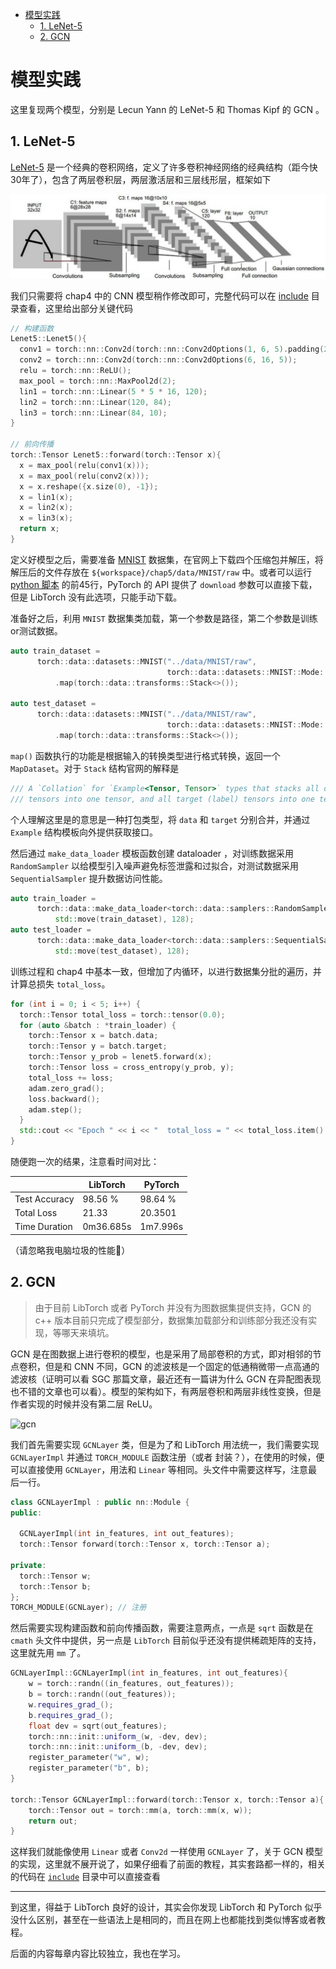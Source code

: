 - [模型实践](#模型实践)
  - [1. LeNet-5](#1-lenet-5)
  - [2. GCN](#2-gcn)

# 模型实践
这里复现两个模型，分别是 Lecun Yann 的 LeNet-5 和 Thomas Kipf 的 GCN 。


## 1. LeNet-5

[LeNet-5](https://en.wikipedia.org/wiki/LeNet) 是一个经典的卷积网络，定义了许多卷积神经网络的经典结构（距今快30年了），包含了两层卷积层，两层激活层和三层线形层，框架如下

![LeNet-5](../pics/chap5-LeNet-5.png)

我们只需要将 chap4 中的 CNN 模型稍作修改即可，完整代码可以在 [include](./include/) 目录查看，这里给出部分关键代码

```cpp
// 构建函数
Lenet5::Lenet5(){
  conv1 = torch::nn::Conv2d(torch::nn::Conv2dOptions(1, 6, 5).padding(2));
  conv2 = torch::nn::Conv2d(torch::nn::Conv2dOptions(6, 16, 5));
  relu = torch::nn::ReLU();
  max_pool = torch::nn::MaxPool2d(2);
  lin1 = torch::nn::Linear(5 * 5 * 16, 120);
  lin2 = torch::nn::Linear(120, 84);
  lin3 = torch::nn::Linear(84, 10);
}

// 前向传播
torch::Tensor Lenet5::forward(torch::Tensor x){
  x = max_pool(relu(conv1(x)));
  x = max_pool(relu(conv2(x)));
  x = x.reshape({x.size(0), -1});
  x = lin1(x);
  x = lin2(x);
  x = lin3(x);
  return x;
}
```

定义好模型之后，需要准备 [MNIST](http://yann.lecun.com/exdb/mnist/) 数据集，在官网上下载四个压缩包并解压，将解压后的文件存放在 `${workspace}/chap5/data/MNIST/raw` 中。或者可以运行 [python 脚本](./python/PracticeModels.py) 的前45行，PyTorch 的 API 提供了 `download` 参数可以直接下载，但是 LibTorch 没有此选项，只能手动下载。

准备好之后，利用 `MNIST` 数据集类加载，第一个参数是路径，第二个参数是训练or测试数据。

```cpp
auto train_dataset =
      torch::data::datasets::MNIST("../data/MNIST/raw",
                                   torch::data::datasets::MNIST::Mode::kTrain)
          .map(torch::data::transforms::Stack<>());

auto test_dataset =
      torch::data::datasets::MNIST("../data/MNIST/raw",
                                   torch::data::datasets::MNIST::Mode::kTest)
          .map(torch::data::transforms::Stack<>());
```

`map()` 函数执行的功能是根据输入的转换类型进行格式转换，返回一个 `MapDataset`。对于 `Stack` 结构官网的解释是

```cpp
/// A `Collation` for `Example<Tensor, Tensor>` types that stacks all data
/// tensors into one tensor, and all target (label) tensors into one tensor.
```

个人理解这里是的意思是一种打包类型，将 `data` 和 `target` 分别合并，并通过 `Example` 结构模板向外提供获取接口。

然后通过 `make_data_loader` 模板函数创建 dataloader ，对训练数据采用 `RandomSampler` 以给模型引入噪声避免标签泄露和过拟合，对测试数据采用 `SequentialSampler` 提升数据访问性能。

```cpp
auto train_loader =
      torch::data::make_data_loader<torch::data::samplers::RandomSampler>(
          std::move(train_dataset), 128);
auto test_loader =
      torch::data::make_data_loader<torch::data::samplers::SequentialSampler>(
          std::move(test_dataset), 128);
```

训练过程和 chap4 中基本一致，但增加了内循环，以进行数据集分批的遍历，并计算总损失 `total_loss`。

```cpp
for (int i = 0; i < 5; i++) {
  torch::Tensor total_loss = torch::tensor(0.0);
  for (auto &batch : *train_loader) {
    torch::Tensor x = batch.data;
    torch::Tensor y = batch.target;
    torch::Tensor y_prob = lenet5.forward(x);
    torch::Tensor loss = cross_entropy(y_prob, y);
    total_loss += loss;
    adam.zero_grad();
    loss.backward();
    adam.step();
  }
  std::cout << "Epoch " << i << "  total_loss = " << total_loss.item() << std::endl;
}
```

随便跑一次的结果，注意看时间对比：

|               | LibTorch  | PyTorch  |
| ------------- | --------- | -------- |
| Test Accuracy | 98.56 %   | 98.64 %  |
| Total Loss    | 21.33     | 20.3501  |
| Time Duration | 0m36.685s | 1m7.996s |

（请忽略我电脑垃圾的性能🤣）


## 2. GCN

> 由于目前 LibTorch 或者 PyTorch 并没有为图数据集提供支持，GCN 的 c++ 版本目前只完成了模型部分，数据集加载部分和训练部分我还没有实现，等哪天来填坑。

GCN 是在图数据上进行卷积的模型，也是采用了局部卷积的方式，即对相邻的节点卷积，但是和 CNN 不同，GCN 的滤波核是一个固定的低通稍微带一点高通的滤波核（证明可以看 SGC 那篇文章，最近还有一篇讲为什么 GCN 在异配图表现也不错的文章也可以看）。模型的架构如下，有两层卷积和两层非线性变换，但是作者实现的时候并没有第二层 ReLU。

![gcn](https://github.com/tkipf/pygcn/raw/master/figure.png)

我们首先需要实现 `GCNLayer` 类，但是为了和 LibTorch 用法统一，我们需要实现 `GCNLayerImpl` 并通过 `TORCH_MODULE` 函数注册（或者 封装？），在使用的时候，便可以直接使用 `GCNLayer`，用法和 `Linear` 等相同。头文件中需要这样写，注意最后一行。

```cpp
class GCNLayerImpl : public nn::Module {
public:

  GCNLayerImpl(int in_features, int out_features);
  torch::Tensor forward(torch::Tensor x, torch::Tensor a);

private:
  torch::Tensor w;
  torch::Tensor b;
};
TORCH_MODULE(GCNLayer); // 注册
```

然后需要实现构建函数和前向传播函数，需要注意两点，一点是 `sqrt` 函数是在 `cmath` 头文件中提供，另一点是 `LibTorch` 目前似乎还没有提供稀疏矩阵的支持，这里就先用 `mm` 了。 

```cpp
GCNLayerImpl::GCNLayerImpl(int in_features, int out_features){
    w = torch::randn((in_features, out_features));
    b = torch::randn((out_features));
    w.requires_grad_();
    b.requires_grad_();
    float dev = sqrt(out_features);
    torch::nn::init::uniform_(w, -dev, dev);
    torch::nn::init::uniform_(b, -dev, dev);
    register_parameter("w", w);
    register_parameter("b", b);
}

torch::Tensor GCNLayerImpl::forward(torch::Tensor x, torch::Tensor a){
    torch::Tensor out = torch::mm(a, torch::mm(x, w));
    return out;
}
```

这样我们就能像使用 `Linear` 或者 `Conv2d` 一样使用 `GCNLayer` 了，关于 GCN 模型的实现，这里就不展开说了，如果仔细看了前面的教程，其实套路都一样的，相关的代码在 [`include`](./include/) 目录中可以直接查看


-------------------------

到这里，得益于 LibTorch 良好的设计，其实会你发现 LibTorch 和 PyTorch 似乎没什么区别，甚至在一些语法上是相同的，而且在网上也都能找到类似博客或者教程。

后面的内容每章内容比较独立，我也在学习。
